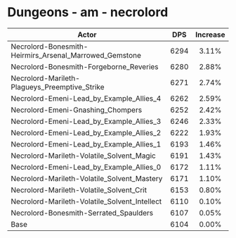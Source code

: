 # Dungeons - am - necrolord
| Actor | DPS | Increase |
|---|:---:|:---:|
|Necrolord-Bonesmith-Heirmirs_Arsenal_Marrowed_Gemstone|6294|3.11%|
|Necrolord-Bonesmith-Forgeborne_Reveries|6280|2.88%|
|Necrolord-Marileth-Plagueys_Preemptive_Strike|6271|2.74%|
|Necrolord-Emeni-Lead_by_Example_Allies_4|6262|2.59%|
|Necrolord-Emeni-Gnashing_Chompers|6252|2.42%|
|Necrolord-Emeni-Lead_by_Example_Allies_3|6246|2.33%|
|Necrolord-Emeni-Lead_by_Example_Allies_2|6222|1.93%|
|Necrolord-Emeni-Lead_by_Example_Allies_1|6193|1.46%|
|Necrolord-Marileth-Volatile_Solvent_Magic|6191|1.43%|
|Necrolord-Emeni-Lead_by_Example_Allies_0|6172|1.11%|
|Necrolord-Marileth-Volatile_Solvent_Mastery|6171|1.10%|
|Necrolord-Marileth-Volatile_Solvent_Crit|6153|0.80%|
|Necrolord-Marileth-Volatile_Solvent_Intellect|6110|0.10%|
|Necrolord-Bonesmith-Serrated_Spaulders|6107|0.05%|
|Base|6104|0.00%|
